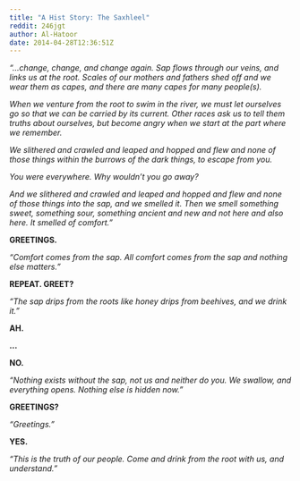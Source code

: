 ```yaml
---
title: "A Hist Story: The Saxhleel"
reddit: 246jgt
author: Al-Hatoor
date: 2014-04-28T12:36:51Z
---
```


*“…change, change, and change again. Sap flows through our veins, and links us at the root. Scales of our mothers and fathers shed off and we wear them as capes, and there are many capes for many people(s).*

*When we venture from the root to swim in the river, we must let ourselves go so that we can be carried by its current. Other races ask us to tell them truths about ourselves, but become angry when we start at the part where we remember.*

*We slithered and crawled and leaped and hopped and flew and none of those things within the burrows of the dark things, to escape from you.*

*You were everywhere. Why wouldn’t you go away?*

*And we slithered and crawled and leaped and hopped and flew and none of those things into the sap, and we smelled it. Then we smell something sweet, something sour, something ancient and new and not here and also here. It smelled of comfort.”*

**GREETINGS.**

*“Comfort comes from the sap. All comfort comes from the sap and nothing else matters.”*

**REPEAT. GREET?**

*“The sap drips from the roots like honey drips from beehives, and we drink it.”*

**AH.**

**…**

**NO.**

*“Nothing exists without the sap, not us and neither do you. We swallow, and everything opens. Nothing else is hidden now.”*

**GREETINGS?**

*“Greetings.”*

**YES.**

*“This is the truth of our people. Come and drink from the root with us, and understand.”*
